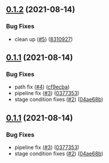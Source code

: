 ## [0.1.2](https://github.com/EncyclopediaGalactica/SourceFormats.Rest.Service/compare/0.1.1...0.1.2) (2021-08-14)


### Bug Fixes

* clean up ([#5](https://github.com/EncyclopediaGalactica/SourceFormats.Rest.Service/issues/5)) ([8310927](https://github.com/EncyclopediaGalactica/SourceFormats.Rest.Service/commit/83109276a61cb376c282cb619c4ba8bcb63de276))

## [0.1.1](https://github.com/EncyclopediaGalactica/SourceFormats.Rest.Service/compare/0.1.0...0.1.1) (2021-08-14)


### Bug Fixes

* path fix ([#4](https://github.com/EncyclopediaGalactica/SourceFormats.Rest.Service/issues/4)) ([cf9ecba](https://github.com/EncyclopediaGalactica/SourceFormats.Rest.Service/commit/cf9ecba2ada0f562fdf20b2c95c9504af98d38b2))
* pipeline fix ([#3](https://github.com/EncyclopediaGalactica/SourceFormats.Rest.Service/issues/3)) ([0377353](https://github.com/EncyclopediaGalactica/SourceFormats.Rest.Service/commit/037735361662f47dd431deb38a14ac083ae15929))
* stage condition fixes ([#2](https://github.com/EncyclopediaGalactica/SourceFormats.Rest.Service/issues/2)) ([04ae68b](https://github.com/EncyclopediaGalactica/SourceFormats.Rest.Service/commit/04ae68b368eb84d7365ebaada9aecfd58791cc76))

## [0.1.1](https://github.com/EncyclopediaGalactica/SourceFormats.Rest.Service/compare/0.1.0...0.1.1) (2021-08-14)


### Bug Fixes

* pipeline fix ([#3](https://github.com/EncyclopediaGalactica/SourceFormats.Rest.Service/issues/3)) ([0377353](https://github.com/EncyclopediaGalactica/SourceFormats.Rest.Service/commit/037735361662f47dd431deb38a14ac083ae15929))
* stage condition fixes ([#2](https://github.com/EncyclopediaGalactica/SourceFormats.Rest.Service/issues/2)) ([04ae68b](https://github.com/EncyclopediaGalactica/SourceFormats.Rest.Service/commit/04ae68b368eb84d7365ebaada9aecfd58791cc76))
